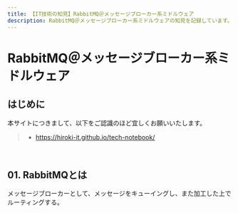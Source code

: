 ```yaml
---
title: 【IT技術の知見】RabbitMQ＠メッセージブローカー系ミドルウェア
description: RabbitMQ＠メッセージブローカー系ミドルウェアの知見を記録しています。
---
```


# RabbitMQ＠メッセージブローカー系ミドルウェア

## はじめに

本サイトにつきまして、以下をご認識のほど宜しくお願いいたします。

> - https://hiroki-it.github.io/tech-notebook/

<br>

## 01. RabbitMQとは

メッセージブローカーとして、メッセージをキューイングし、また加工した上でルーティングする。

<br>
